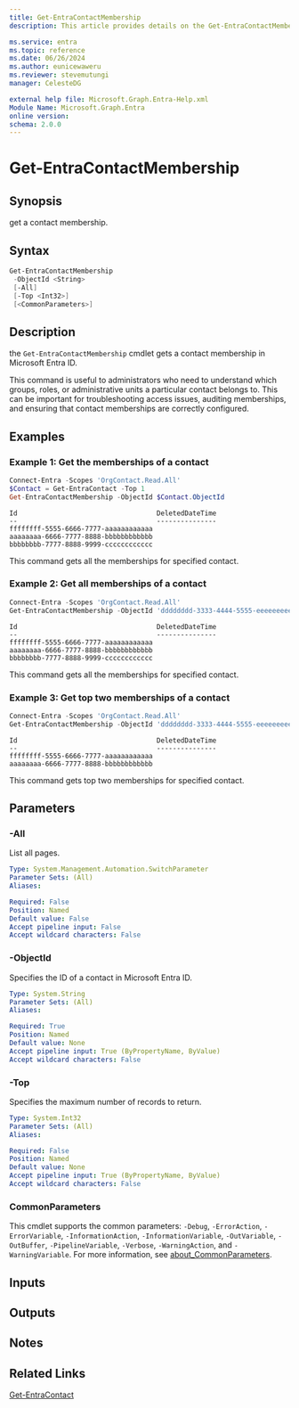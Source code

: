 ```yaml
---
title: Get-EntraContactMembership
description: This article provides details on the Get-EntraContactMembership command.

ms.service: entra
ms.topic: reference
ms.date: 06/26/2024
ms.author: eunicewaweru
ms.reviewer: stevemutungi
manager: CelesteDG

external help file: Microsoft.Graph.Entra-Help.xml
Module Name: Microsoft.Graph.Entra
online version:
schema: 2.0.0
---
```


# Get-EntraContactMembership

## Synopsis

get a contact membership.

## Syntax

```powershell
Get-EntraContactMembership 
 -ObjectId <String> 
 [-All] 
 [-Top <Int32>] 
 [<CommonParameters>]
```

## Description

the `Get-EntraContactMembership` cmdlet gets a contact membership in Microsoft Entra ID.

This command is useful to administrators who need to understand which groups, roles, or administrative units a particular contact belongs to. This can be important for troubleshooting access issues, auditing memberships, and ensuring that contact memberships are correctly configured.

## Examples

### Example 1: Get the memberships of a contact

```powershell
Connect-Entra -Scopes 'OrgContact.Read.All'
$Contact = Get-EntraContact -Top 1
Get-EntraContactMembership -ObjectId $Contact.ObjectId
```

```output
Id                                   DeletedDateTime
--                                   ---------------
ffffffff-5555-6666-7777-aaaaaaaaaaaa
aaaaaaaa-6666-7777-8888-bbbbbbbbbbbb
bbbbbbbb-7777-8888-9999-cccccccccccc
```

This command gets all the memberships for specified contact.

### Example 2: Get all memberships of a contact

```powershell
Connect-Entra -Scopes 'OrgContact.Read.All'
Get-EntraContactMembership -ObjectId 'dddddddd-3333-4444-5555-eeeeeeeeeeee' -All
```

```output
Id                                   DeletedDateTime
--                                   ---------------
ffffffff-5555-6666-7777-aaaaaaaaaaaa
aaaaaaaa-6666-7777-8888-bbbbbbbbbbbb
bbbbbbbb-7777-8888-9999-cccccccccccc
```

This command gets all the memberships for specified contact.

### Example 3: Get top two memberships of a contact

```powershell
Connect-Entra -Scopes 'OrgContact.Read.All'
Get-EntraContactMembership -ObjectId 'dddddddd-3333-4444-5555-eeeeeeeeeeee' -Top 2
```

```output
Id                                   DeletedDateTime
--                                   ---------------
ffffffff-5555-6666-7777-aaaaaaaaaaaa
aaaaaaaa-6666-7777-8888-bbbbbbbbbbbb
```

This command gets top two memberships for specified contact.

## Parameters

### -All

List all pages.

```yaml
Type: System.Management.Automation.SwitchParameter
Parameter Sets: (All)
Aliases:

Required: False
Position: Named
Default value: False
Accept pipeline input: False
Accept wildcard characters: False
```

### -ObjectId

Specifies the ID of a contact in Microsoft Entra ID.

```yaml
Type: System.String
Parameter Sets: (All)
Aliases:

Required: True
Position: Named
Default value: None
Accept pipeline input: True (ByPropertyName, ByValue)
Accept wildcard characters: False
```

### -Top

Specifies the maximum number of records to return.

```yaml
Type: System.Int32
Parameter Sets: (All)
Aliases:

Required: False
Position: Named
Default value: None
Accept pipeline input: True (ByPropertyName, ByValue)
Accept wildcard characters: False
```

### CommonParameters

This cmdlet supports the common parameters: `-Debug`, `-ErrorAction`, `-ErrorVariable`, `-InformationAction`, `-InformationVariable`, `-OutVariable`, `-OutBuffer`, `-PipelineVariable`, `-Verbose`, `-WarningAction`, and `-WarningVariable`. For more information, see [about_CommonParameters](https://go.microsoft.com/fwlink/?LinkID=113216).

## Inputs

## Outputs

## Notes

## Related Links

[Get-EntraContact](Get-EntraContact.md)
